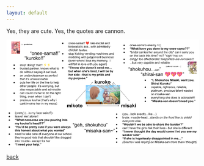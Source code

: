 ```yaml
---
layout: default
---
```


Yes, they are cute.
Yes, the quotes are cannon.


![Tokiwadai-ot3](./assets/img/tokiwadai-ot3.png)

[back](./)
